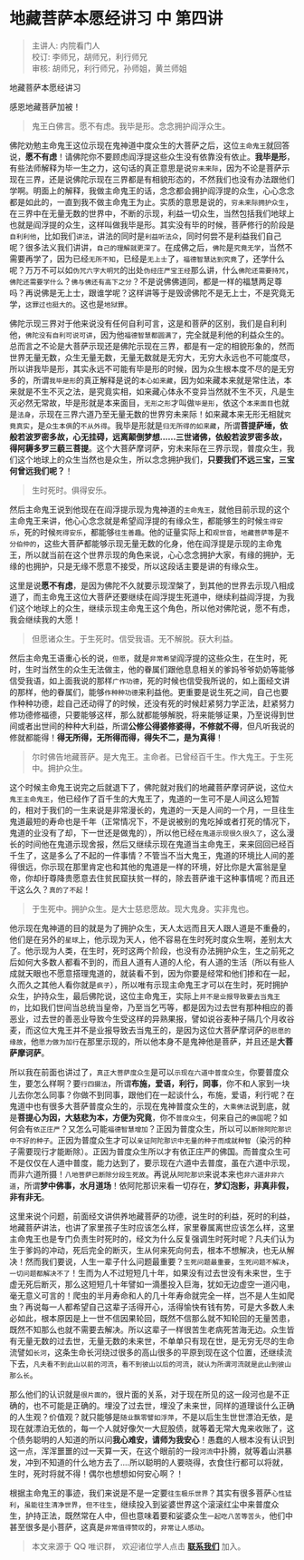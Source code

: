 # 地藏菩萨本愿经讲习 中 第四讲

> 主讲人: 内院看门人 <br />
> 校订: 李师兄，胡师兄，利行师兄 <br />
> 审核: 胡师兄，利行师兄，孙师姐，黄兰师姐 <br />

地藏菩萨本愿经讲习

感恩地藏菩萨加被！

> 鬼王白佛言。愿不有虑。我毕是形。念念拥护阎浮众生。

佛陀劝勉主命鬼王这位示现在鬼神道中度众生的大菩萨之后，这位`主命鬼王`就回答说，**愿不有虑**！请佛陀你不要顾虑阎浮提这些众生没有依靠没有依止。**我毕是形**，有些法师解释为毕一生之力，这句话的真正意思是说`穷未来际`，因为不论是菩萨示现在三界，还是说佛陀示现在三界都是有相貌形态的，不然我们也没有办法跟他们学啊。明面上的解释，我做主命鬼王的话，念念都会拥护阎浮提的众生，心心念念都是如此的，一直到我不做主命鬼王为止。实质的意思是说的，`穷未来际拥护众生`，在三界中在无量无数的世界中，不断的示现，利益一切众生，当然包括我们地球上也就是阎浮提的众生，这样叫做我毕是形。其实没有毕的时候，菩萨修行的阶段是`自利利他`，比如我们`讲法`，讲法的同时是`利益听法众`，同时何尝不是利益我们自己呢？很多法义我们讲讲，`自己的理解就更深了`。在成佛之后，`佛陀`是`究竟无学`，当然不需要再学了，因为已经`无所不知`，已经是`无上士`了，`福德智慧达到究竟`了，还学什么呢？万万不可以如`伪咒六字大明咒`的出处`伪经庄严宝王经`那么讲，什么`佛陀还需要持咒`，`佛陀还需要学什么`？`佛与佛还有高下之分`？不是说佛佛道同，都是一样的福慧两足尊吗？再说佛是无上士，跟谁学呢？这样讲等于是毁谤佛陀不是无上士，不是究竟无学，`这罪过也挺大的`。这也是`地狱罪`。

佛陀示现三界对于他来说没有任何自利可言，这是和菩萨的区别，我们是自利利他，`佛陀没有自利可说可讲`，因为他`福德智慧都圆满了`，完全就是利他的利益众生的。总而言之不论是大菩萨示现还是佛陀示现在三界，都是有一定的相貌形象的，然而世界无量无数，众生无量无数，无量无数就是无穷大，无穷大永远也不可能度尽，所以讲我毕是形，其实永远不可能有毕是形的时候，因为众生根本度不尽的是无穷多的，所谓`我毕是形`的真正解释是说的`本心如来藏`，因为如来藏本来就是常住法，本来就是不生不灭之法，是究竟实相，如来藏心体永不变异当然就不生不灭，凡是生灭必然无常故，毕是形就是本来面目，`无形之形`才叫做`毕是形`，依这个`本来面目`也就是`法身`，示现在三界六道乃至无量无数的世界穷未来际！如来藏本来无形无相就`究竟真实`，是`众生本俱`的`不从外得`。我毕是形就是`归无所得的如来藏`，所谓**菩提萨埵，依般若波罗密多故，心无挂碍，远离颠倒梦想......三世诸佛，依般若波罗密多故，得阿耨多罗三藐三菩提**。这个大菩萨摩诃萨，穷未来际在三界示现，普度众生，我们这个地球上的众生当然也是众生，所以念念拥护我们，**只要我们不远三宝，三宝何曾远我们呢？**！

> 生时死时。俱得安乐。

然后主命鬼王说到他现在在阎浮提示现为鬼神道的`主命鬼王`，就他目前示现的这个主命鬼王来讲，他心心念念就是希望阎浮提的有缘众生，都能够生的时候`生得安乐`，死的时候`死得安乐`，都能够`往生善趣`。他的证量实际上和`观世音`，`地藏菩萨等`是`不分伯仲的`，这些大菩萨都能够示现无量无数的化身，他在阎浮提是示现的主命鬼王，所以就当前在这个世界示现的角色来说，心心念念拥护大家，有缘的拥护，无缘的也拥护，只是无缘不愿意不接受，所以这段话主要是讲的有缘众生。

这里是说**愿不有虑**，是因为佛陀不久就要示现涅槃了，到其他的世界去示现八相成道了，而主命鬼王这位大菩萨还要继续在阎浮提生死道中，继续利益阎浮提，为我们这个地球上的众生，继续示现主命鬼王这个角色，所以他对佛陀说，愿不有虑，我会继续我的大愿！

> 但愿诸众生。于生死时。信受我语。无不解脱。获大利益。

然后主命鬼王语重心长的说，`但愿`，就是`非常希望`阎浮提的这些众生，在生时，死时，生时当然生的众生无法做主，他的眷属们跟他息息相关的爹妈爷爷奶奶等能够信受我语，如上面我说的那样`广作功德`，死的时候也信受我所说的，如上面经文讲的那样，他的眷属们，能够`作种种功德`来利益他。更重要是说生死之间，自己也要作种种功德，趁自己还动得了的时候，还没有死的时候赶紧努力学正法，赶紧努力修功德修福德，只要能够这样，那么就都能够解脱，将来能够证果，乃至说得到世间或者出世间的种种大利益，所谓**公修公得婆修婆得，不修就不得**，但凡听我说的修就都能得！**得无所得，无所得而得，得失不二，是为真得**！

> 尔时佛告地藏菩萨。是大鬼王。主命者。已曾经百千生。作大鬼王。于生死中。拥护众生。

这个时候主命鬼王说完之后就退下了，佛陀就对我们的地藏菩萨摩诃萨说，这位`大鬼王主命鬼王`，他已经作了百千生的大鬼王了，鬼道的一生可不是人间这么短暂的，相对于我们的一生来说是非常漫长的，鬼道的一天是人间的一个月，一旦往生鬼道最短的寿命也是千年（正常情况下，不是说被别的鬼吃掉或者打死的情况下，鬼道的业没有了却，下一世还是做鬼的），所以他已经`在鬼道示现很久很久了`，这么漫长的时间他在鬼道示现舍报，然后又继续示现在鬼道当主命鬼王，来来回回已经百千生了，这是多么了不起的一件事情？不管当不当大鬼王，鬼道的环境比人间的差得很远，你示现在那里肯定也和其他的鬼道是一样的环境，好比你是大富翁是皇帝，你却纡尊降贵愿意去住贫民窟扶贫一样的，除去菩萨谁干这种事情呢？而且还干这么久？`真的了不起`！

> 于生死中。拥护众生。是大士慈悲愿故。现大鬼身。实非鬼也。

他示现在鬼神道的目的就是为了拥护众生，天人太远而且天人跟人道是不重叠的，他们是在另外的`星球`上，他示现为天人，他不容易在生时死时度众生啊，差别太大了。他示现为人类，在生时，死时这两个阶段，也没有办法拥护众生，生之前死之后如何大多数人都看不到的，而且人道有人道的人伦，有人道的生活（所以有些人成就天眼也不愿意搭理鬼道的，就装看不到，因为你要是经常和他们掺和在一起，久而久之其他人看你就是`疯子`），所以唯有示现主命鬼王才可以在生时，死时拥护众生，护持众生，最后佛陀说，这位主命鬼王，实际上`并不是业报导致要去当鬼王的`，比如我们世间当总统当皇帝，乃至当乞丐等，都是因为过去世有那种相应的善恶业，过去世的善恶业导致今生受这样的异熟果报，譬如说谷麦种子隔几个月收谷麦，而这位大鬼王并不是业报导致去当鬼王的，是因为这位大菩萨摩诃萨的`悲愿的缘故`，他`愿力做为加行`在那里示现的，所以他本身不是鬼神他是菩萨，并且还是**大菩萨摩诃萨**。

所以我在前面也讲过了，`真正大菩萨度众生`是可以`示现在六道中普度众生`，你要普度众生，要怎么样啊？要`行四摄法`，所谓**布施，爱语，利行，同事**，你不和人家到一块儿去你怎么同事？你做不到同事，跟他们在一起谈什么，布施，爱语，利行呢？在鬼道中也有很多大菩萨普度众生的，示现在鬼神普度众生的，`大乘佛法`说到底，就是**菩提心为因，大慈悲为本，方便为究竟**，你不`普度众生`，何来自己的`佛国`呢？如何会有`依正庄严`？又怎么可能`福德智慧增加`？正因为普度众生，所以可以`断除阿陀那识中不好的种子`。正因为普度众生才可以`亲证阿陀那识中无量的种子而成就种智`（染污的种子需要现行才能断除）。正因为普度众生所以才有依正庄严的佛国。而普度众生可不是仅仅在人道中普度，能力达到了，要示现在六道中去普度，虽在六道中示现，而非六道所摄！`八地菩萨已断除分段生死故`。再说从`阿陀那识`来说本来也`非六道非非六道`，所谓**梦中佛事，水月道场**！依阿陀那识来看一切存在，**梦幻泡影，非真非假，非有非无**。

这里来说个问题，前面经文讲供养地藏菩萨的功德，说生时的利益，死时的利益，地藏菩萨讲法，也讲了家里孩子生时应该怎么样，家里眷属离世应该怎么样，这里主命鬼王也是专门负责生时死时的，经文为什么反复强调生时死时呢？凡夫们认为生于爹妈的冲动，死后完全的断灭，生从何来死向何去，根本不想解决，也无从解决！然而我们要说，人生一辈子什么问题最重要？`生死问题最重要`，`生死问题不解决`，`一切问题都解决不了`！生而为人不过短短几十年，如果没有过去世没有未来世，生于虚无死后断灭，那么这短短几十年譬如一滴墨投入巨海，犹如无边虚空一道闪电，毫无意义可言的！爬虫的半月寿命和人的几十年寿命就完全一样，岂不是人生如爬虫？再说每一人都希望自己这辈子活得开心，活得愉快有钱有势，可是大多数人未必如此，根本原因是上一世不信因果轮回，既然不信那么就不知轮回的无量苦患，既然不知那么也就不需要去解决。所以这辈子一样很苦生老病死苦海无边。众生皆有无量无数的过去世，无量无数的未来世，不单单只有现在世，是无穷无尽的生命流譬如`长河`，这条生命长河绕过很多的高山很多的平原到现在这个位置，还继续流下去，`凡夫看不到此山以前的河流`，`看不到彼山以后的河流`，`就认为所谓河流就是此山到彼山那么长`。

那么他们的认识就是`很片面的`，很片面的关系，对于现在所见的这一段河也是不正确的，也不可能是正确的。埋没了过去世，埋没了未来世，同样的道理谈什么正确的人生观？价值观？就只能够是`随业飘零譬如浮萍`，不是以后生生世世漂泊无依，是现在就漂泊无依的，每一个人就好像欠一大屁股债，就等着无常大鬼来收账了，这个债务聪明的人知道的所以问**我心难安，请师为我安心**！愚蠢的人根本没有认识到这一点，浑浑噩噩的过一天算一天，在这个眼前的一段`河流`中扑腾，就等着山洪暴发，冲到不知道的什么地方去了....所以聪明的人要晓得，衣食住行都可以将就，生时，死时将就不得！偶尔也想想如何安心啊？！

根据主命鬼王的事迹，我们来说是不是一定要`往生极乐世界`？其实有很多菩萨`心性猛利`，`虽能往生清净世界`，`但不往生`，继续投入到娑婆世界这个滚滚红尘中来普度众生，护持正法，既然常在人中，但也意味着要和娑婆众生`一起吃八苦等苦头`，他们中甚至很多是小菩萨，这真是`非常值得赞叹`的，`非常让人感动`。

> 本文来源于 QQ 唯识群， 欢迎诸位学人点击 **[联系我们](https://mp.weixin.qq.com/s/lZCfWjmLjgNR165Tx4_bCQ)** 加入。
